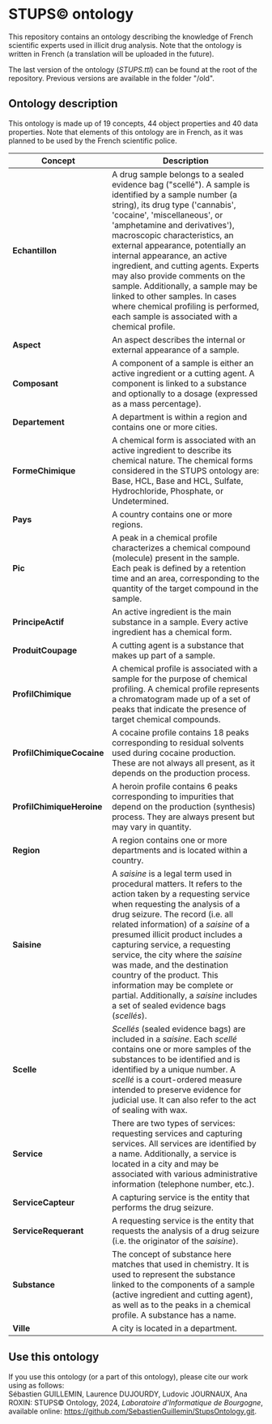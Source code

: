 # STUPS&copy; ontology

This repository contains an ontology describing the knowledge of French scientific experts used in illicit drug analysis. Note that the ontology is written in French (a translation will be uploaded in the future).

The last version of the ontology (*STUPS.ttl*) can be found at the root of the repository. Previous versions are available in the folder "/old".

## Ontology description
This ontology is made up of 19 concepts, 44 object properties and 40 data properties.
Note that elements of this ontology are in French, as it was planned to be used by the French scientific police.


| **Concept**            | **Description** |
|--------------------------|-----------------|
| **Echantillon**          | A drug sample belongs to a sealed evidence bag ("scellé"). A sample is identified by a sample number (a string), its drug type ('cannabis', 'cocaine', 'miscellaneous', or 'amphetamine and derivatives'), macroscopic characteristics, an external appearance, potentially an internal appearance, an active ingredient, and cutting agents. Experts may also provide comments on the sample. Additionally, a sample may be linked to other samples. In cases where chemical profiling is performed, each sample is associated with a chemical profile. |
| **Aspect**               | An aspect describes the internal or external appearance of a sample. |
| **Composant**            | A component of a sample is either an active ingredient or a cutting agent. A component is linked to a substance and optionally to a dosage (expressed as a mass percentage). |
| **Departement**          | A department is within a region and contains one or more cities. |
| **FormeChimique**       | A chemical form is associated with an active ingredient to describe its chemical nature. The chemical forms considered in the STUPS ontology are: Base, HCL, Base and HCL, Sulfate, Hydrochloride, Phosphate, or Undetermined. |
| **Pays**                 | A country contains one or more regions. |
| **Pic**                  | A peak in a chemical profile characterizes a chemical compound (molecule) present in the sample. Each peak is defined by a retention time and an area, corresponding to the quantity of the target compound in the sample. |
| **PrincipeActif**       | An active ingredient is the main substance in a sample. Every active ingredient has a chemical form. |
| **ProduitCoupage**      | A cutting agent is a substance that makes up part of a sample. |
| **ProfilChimique**      | A chemical profile is associated with a sample for the purpose of chemical profiling. A chemical profile represents a chromatogram made up of a set of peaks that indicate the presence of target chemical compounds. |
| **ProfilChimiqueCocaine**| A cocaine profile contains 18 peaks corresponding to residual solvents used during cocaine production. These are not always all present, as it depends on the production process. |
| **ProfilChimiqueHeroine**| A heroin profile contains 6 peaks corresponding to impurities that depend on the production (synthesis) process. They are always present but may vary in quantity. |
| **Region**               | A region contains one or more departments and is located within a country. |
| **Saisine**              | A *saisine* is a legal term used in procedural matters. It refers to the action taken by a requesting service when requesting the analysis of a drug seizure. The record (i.e. all related information) of a *saisine* of a presumed illicit product includes a capturing service, a requesting service, the city where the *saisine* was made, and the destination country of the product. This information may be complete or partial. Additionally, a *saisine* includes a set of sealed evidence bags (*scellés*). |
| **Scelle**               | *Scellés* (sealed evidence bags) are included in a *saisine*. Each *scellé* contains one or more samples of the substances to be identified and is identified by a unique number. A *scellé* is a court-ordered measure intended to preserve evidence for judicial use. It can also refer to the act of sealing with wax. |
| **Service**              | There are two types of services: requesting services and capturing services. All services are identified by a name. Additionally, a service is located in a city and may be associated with various administrative information (telephone number, etc.). |
| **ServiceCapteur**       | A capturing service is the entity that performs the drug seizure. |
| **ServiceRequerant**     | A requesting service is the entity that requests the analysis of a drug seizure (i.e. the originator of the *saisine*). |
| **Substance**            | The concept of substance here matches that used in chemistry. It is used to represent the substance linked to the components of a sample (active ingredient and cutting agent), as well as to the peaks in a chemical profile. A substance has a name. |
| **Ville**                | A city is located in a department. |


## Use this ontology
If you use this ontology (or a part of this ontology), please cite our work using as follows:\
Sébastien GUILLEMIN, Laurence DUJOURDY, Ludovic JOURNAUX, Ana ROXIN: STUPS&copy; Ontology, 2024, *Laboratoire d'Informatique de Bourgogne*, available online: https://github.com/SebastienGuillemin/StupsOntology.git.
